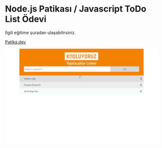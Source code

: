 # Node.js Patikası / Javascript ToDo List Ödevi

İlgili eğitime şuradan ulaşabilirsiniz.

[Patika.dev](https://app.patika.dev)

![Odev_GIF](img/odev2.gif)